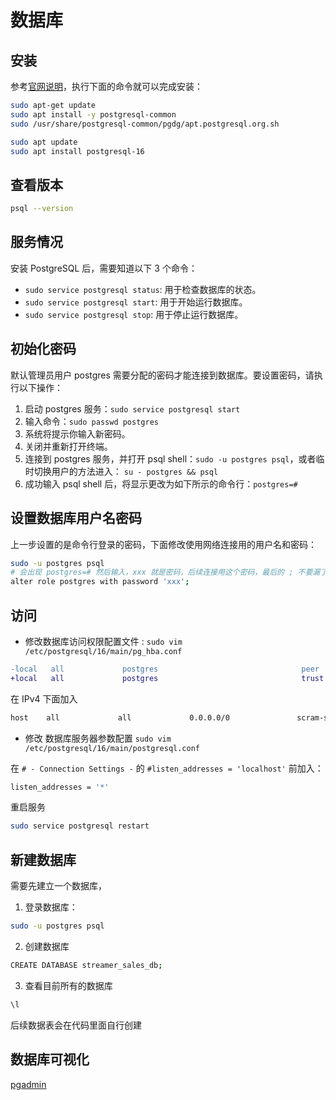 # 数据库

## 安装

参考[官网说明](https://www.postgresql.org/download/linux/ubuntu/)，执行下面的命令就可以完成安装：

```bash
sudo apt-get update
sudo apt install -y postgresql-common
sudo /usr/share/postgresql-common/pgdg/apt.postgresql.org.sh

sudo apt update
sudo apt install postgresql-16
```

## 查看版本

```bash
psql --version
```

## 服务情况

安装 PostgreSQL 后，需要知道以下 3 个命令：

- `sudo service postgresql status`: 用于检查数据库的状态。
- `sudo service postgresql start`: 用于开始运行数据库。
- `sudo service postgresql stop`: 用于停止运行数据库。

## 初始化密码

默认管理员用户 postgres 需要分配的密码才能连接到数据库。要设置密码，请执行以下操作：

1. 启动 postgres 服务：`sudo service postgresql start`
2. 输入命令：`sudo passwd postgres`
3. 系统将提示你输入新密码。
4. 关闭并重新打开终端。
5. 连接到 postgres 服务，并打开 psql shell：`sudo -u postgres psql`，或者临时切换用户的方法进入： `su - postgres && psql`
6. 成功输入 psql shell 后，将显示更改为如下所示的命令行：`postgres=#`

## 设置数据库用户名密码

上一步设置的是命令行登录的密码，下面修改使用网络连接用的用户名和密码：

```bash
sudo -u postgres psql
# 会出现 postgres=# 然后输入，xxx 就是密码，后续连接用这个密码，最后的 ; 不要漏了！
alter role postgres with password 'xxx';
```

## 访问

- 修改数据库访问权限配置文件 : `sudo vim /etc/postgresql/16/main/pg_hba.conf`

```diff
-local   all             postgres                                peer
+local   all             postgres                                trust
```

在 IPv4 下面加入

```bash
host    all             all             0.0.0.0/0               scram-sha-256
```

- 修改 数据库服务器参数配置 `sudo vim /etc/postgresql/16/main/postgresql.conf`

在 `# - Connection Settings -` 的 `#listen_addresses = 'localhost'` 前加入：

```bash
listen_addresses = '*'
```

重启服务

```bash
sudo service postgresql restart
```

## 新建数据库

需要先建立一个数据库，

1. 登录数据库：

```bash
sudo -u postgres psql
```

2. 创建数据库

```bash
CREATE DATABASE streamer_sales_db;
```

3. 查看目前所有的数据库

```bash
\l
```

后续数据表会在代码里面自行创建

## 数据库可视化

[pgadmin](https://www.pgadmin.org/)

